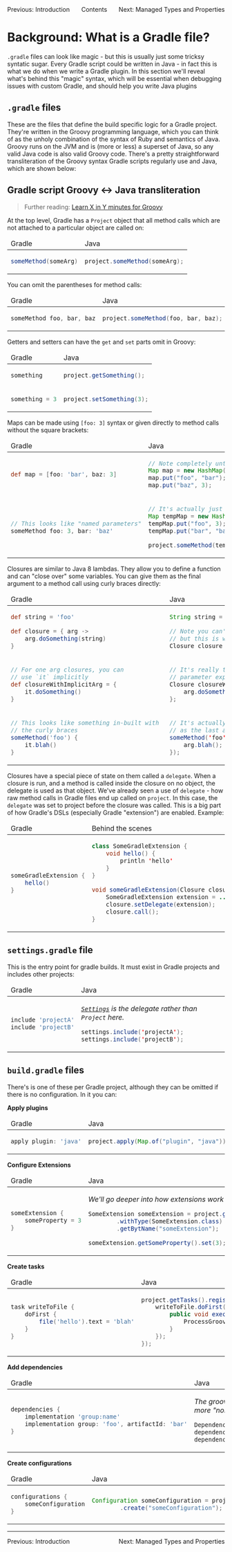 <div style="display: flex; justify-content: space-between;"><span>Previous: <a>Introduction</a></span><span>Contents</span><span>Next: <a>Managed Types and Properties</a></span></div>

# Background: What is a Gradle file?

`.gradle` files can look like magic - but this is usually just some tricksy syntatic sugar. Every Gradle script could be written in Java - in fact this is what we do when we write a Gradle plugin. In this section we'll reveal what's behind this "magic" syntax, which will be essential when debugging issues with custom Gradle, and should help you write Java plugins

## `.gradle` files

These are the files that define the build specific logic for a Gradle project. They're written in the Groovy programming language, which you can think of as the unholy combination of the syntax of Ruby and semantics of Java. Groovy runs on the JVM and is (more or less) a superset of Java, so any valid Java code is also valid Groovy code. There's a pretty straightforward transliteration of the Groovy syntax Gradle scripts regularly use and Java, which are shown below:

## Gradle script Groovy <-> Java transliteration

> Further reading: [Learn X in Y minutes for Groovy](https://learnxinyminutes.com/docs/groovy/)

At the top level, Gradle has a `Project` object that all method calls which are not attached to a particular object are called on:

<table><thead><tr><td>Gradle</td><td>Java</td></tr></thead><tbody><tr><td>

```groovy
someMethod(someArg)
```

</td><td>

```java
project.someMethod(someArg);
```

</td></tr></tbody></table>

You can omit the parentheses for method calls:

<table><thead><tr><td>Gradle</td><td>Java</td></tr></thead><tbody><tr><td>

```groovy
someMethod foo, bar, baz
```

</td><td>

```java
project.someMethod(foo, bar, baz);
```

</td></tr></tbody></table>


Getters and setters can have the `get` and `set` parts omit in Groovy:

<table><thead><tr><td>Gradle</td><td>Java</td></tr></thead><tbody><tr><td>

```groovy
something
```

</td><td>

```java
project.getSomething();
```

</td></tr><tr><td>

```groovy
something = 3
```

</td><td>

```java
project.setSomething(3);
```

</td></tr></tbody></table>

Maps can be made using `[foo: 3]` syntax or given directly to method calls without the square brackets:

<table><thead><tr><td>Gradle</td><td>Java</td></tr></thead><tbody><tr><td>

```groovy
def map = [foo: 'bar', baz: 3]
```

</td><td>

```java
// Note completely untyped - that's groovy for you
Map map = new HashMap();
map.put("foo", "bar");
map.put("baz", 3);
```

</td></tr><tr><td>

```groovy
// This looks like "named parameters"
someMethod foo: 3, bar: 'baz'
```

</td><td>

```java
// It's actually just a map
Map tempMap = new HashMap();
tempMap.put("foo", 3);
tempMap.put("bar", "baz");

project.someMethod(tempMap);
```

</td></tr></tbody></table>

Closures are similar to Java 8 lambdas. They allow you to define a function and can "close over" some variables. You can give them as the final argument to a method call using curly braces directly:

<table><thead><tr><td>Gradle</td><td>Java</td></tr></thead><tbody><tr><td>

```groovy
def string = 'foo'

def closure = { arg ->
    arg.doSomething(string)
}
```

</td><td>

```java
String string = "foo";

// Note you can't write closures in Java directly,
// but this is what it would be like as a lambda
Closure closure = arg -> arg.doSomething(string);
```

</td></tr><tr><td>

```groovy
// For one arg closures, you can
// use `it` implicitly
def closureWithImplicitArg = {
    it.doSomething()
} 
```

</td><td>

```java
// It's really the same as just specifying the
// parameter explicitly in the closure
Closure closureWithImplicitArg = arg -> {
    arg.doSomething();
};
```

</td></tr><tr><td>

```groovy
// This looks like something in-built with 
// the curly braces
someMethod('foo') {
    it.blah()
}
```

</td><td>

```java
// It's actually just a way of passing a closure
// as the last argument
someMethod('foo', arg -> {
    arg.blah();
});
```

</td></tr></tbody></table>

Closures have a special piece of state on them called a `delegate`. When a closure is run, and a method is called inside the closure on no object, the delegate is used as that object. We've already seen a use of `delegate` - how raw method calls in Gradle files end up called on `project`. In this case, the `delegate` was set to project before the closure was called. This is a big part of how Gradle's DSLs (especially Gradle "extension") are enabled. Example:

<table><thead><tr><td>Gradle</td><td>Behind the scenes</td></tr></thead><tbody><tr><td>

```groovy
someGradleExtension {
    hello()
}
```

</td><td>

```java
class SomeGradleExtension {
    void hello() {
        println 'hello'
    }
}

void someGradleExtension(Closure closure) {
    SomeGradleExtension extension = ...;
    closure.setDelegate(extension);
    closure.call();
}
```

</td></tr></tbody></table>

## `settings.gradle` file

This is the entry point for gradle builds. It must exist in Gradle projects and includes other projects:

<table><thead><tr><td>Gradle</td><td>Java</td></tr></thead><tbody><tr><td>

```groovy
include 'projectA'
include 'projectB'
```

</td><td>

_[`Settings`](https://docs.gradle.org/current/javadoc/org/gradle/api/initialization/Settings.html) is the delegate rather than `Project` here._

```java
settings.include('projectA');
settings.include('projectB');
```

</td></tr></tbody></table>

## `build.gradle` files

There's is one of these per Gradle project, although they can be omitted if there is no configuration. In it you can:

**Apply plugins**

<table><thead><tr><td>Gradle</td><td>Java</td></tr></thead><tbody><tr><td>

```groovy
apply plugin: 'java'
```

</td><td>

```java
project.apply(Map.of("plugin", "java"));
```

</td></tr></tbody></table>

**Configure Extensions**

<table><thead><tr><td>Gradle</td><td>Java</td></tr></thead><tbody><tr><td>

```groovy
someExtension {
    someProperty = 3
}
```

</td><td>

_We'll go deeper into how extensions work later_

```java
SomeExtension someExtension = project.getExtensions()
        .withType(SomeExtension.class)
        .getBytName("someExtension");

someExtension.getSomeProperty().set(3);
```

</td></tr></tbody></table>

**Create tasks**

<table><thead><tr><td>Gradle</td><td>Java</td></tr></thead><tbody><tr><td>

```groovy
task writeToFile {
    doFirst {
        file('hello').text = 'blah'
    }
}
```

</td><td>

```java
project.getTasks().register("writeToFile", writeToFile ->{
    writeToFile.doFirst(new Action() {
        public void execute () {
            ProcessGroovyMethods.setText(project.file("hello"), "blah");
        }
    });
});
```

</td></tr></tbody></table>

**Add dependencies**

<table><thead><tr><td>Gradle</td><td>Java</td></tr></thead><tbody><tr><td>

```groovy
dependencies {
    implementation 'group:name'
    implementation group: 'foo', artifactId: 'bar'
}
```

</td><td>

_The groovy literally calls `project.getDependencies().configure(closure)` but below is more "normal" for java._

```java
DependencyHandler dependencies = project.getDependencies();
dependencies.add("implementation", "group:name");
dependencies.add("implementation", Map.of("group", "foo", "artifactId", "bar"));
```

</td></tr></tbody></table>

**Create configurations**

<table><thead><tr><td>Gradle</td><td>Java</td></tr></thead><tbody><tr><td>

```groovy
configurations {
    someConfiguration
}
```

</td><td>

```java
Configuration someConfiguration = project.getConfigurations()
        .create("someConfiguration");
```

</td></tr></tbody></table>

<hr>
<div style="display: flex; justify-content: space-between;"><span>Previous: <a>Introduction</a></span><span>Next: <a>Managed Types and Properties</a></span></div>